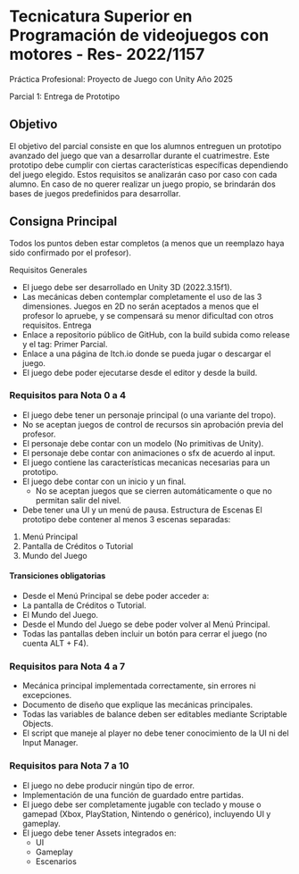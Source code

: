 # Tecnicatura Superior en Programación de videojuegos con motores - Res- 2022/1157

Práctica Profesional: Proyecto de Juego con Unity
Año 2025

Parcial 1: Entrega de Prototipo

## Objetivo

El objetivo del parcial consiste en que los alumnos entreguen un prototipo avanzado del
juego que van a desarrollar durante el cuatrimestre.
Este prototipo debe cumplir con ciertas características específicas dependiendo del juego
elegido. Estos requisitos se analizarán caso por caso con cada alumno.
En caso de no querer realizar un juego propio, se brindarán dos bases de juegos
predefinidos para desarrollar.

## Consigna Principal

Todos los puntos deben estar completos (a menos que un reemplazo haya sido confirmado
por el profesor).

Requisitos Generales

- El juego debe ser desarrollado en Unity 3D (2022.3.15f1).
- Las mecánicas deben contemplar completamente el uso de las 3 dimensiones.
Juegos en 2D no serán aceptados a menos que el profesor lo apruebe, y se
compensará su menor dificultad con otros requisitos.
Entrega
- Enlace a repositorio público de GitHub, con la build subida como release y el tag: Primer Parcial.
- Enlace a una página de Itch.io donde se pueda jugar o descargar el juego.
- El juego debe poder ejecutarse desde el editor y desde la build.

### Requisitos para Nota 0 a 4

- El juego debe tener un personaje principal (o una variante del tropo).
- No se aceptan juegos de control de recursos sin aprobación previa del
    profesor.
- El personaje debe contar con un modelo (No primitivas de Unity).
- El personaje debe contar con animaciones o sfx de acuerdo al input.
- El juego contiene las características mecanicas necesarias para un prototipo.
- El juego debe contar con un inicio y un final.
  - No se aceptan juegos que se cierren automáticamente o que no permitan salir
del nivel.
- Debe tener una UI y un menú de pausa.
Estructura de Escenas
El prototipo debe contener al menos 3 escenas separadas:

1. Menú Principal
2. Pantalla de Créditos o Tutorial
3. Mundo del Juego

#### Transiciones obligatorias

- Desde el Menú Principal se debe poder acceder a:
- La pantalla de Créditos o Tutorial.
- El Mundo del Juego.
- Desde el Mundo del Juego se debe poder volver al Menú Principal.
- Todas las pantallas deben incluir un botón para cerrar el juego (no cuenta ALT +
F4).

### Requisitos para Nota 4 a 7

- Mecánica principal implementada correctamente, sin errores ni excepciones.
- Documento de diseño que explique las mecánicas principales.
- Todas las variables de balance deben ser editables mediante Scriptable Objects.
- El script que maneje al player no debe tener conocimiento de la UI ni del Input
Manager.

### Requisitos para Nota 7 a 10

- El juego no debe producir ningún tipo de error.
- Implementación de una función de guardado entre partidas.
- El juego debe ser completamente jugable con teclado y mouse o gamepad (Xbox,
PlayStation, Nintendo o genérico), incluyendo UI y gameplay.
- El juego debe tener Assets integrados en:
  - UI
  - Gameplay
  - Escenarios
